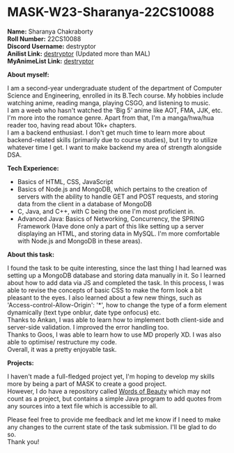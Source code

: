 # MASK-W23-Sharanya-22CS10088

**Name:** Sharanya Chakraborty\
**Roll Number:** 22CS10088\
**Discord Username:** destryptor\
**Anilist Link:** [destryptor](https://anilist.co/user/destryptor/) (Updated more than MAL)\
**MyAnimeList Link:** [destryptor](https://myanimelist.net/profile/destryptor)

**About myself:**

I am a second-year undergraduate student of the department of Computer Science and Engineering, enrolled in its B.Tech course. My hobbies include watching anime, reading manga, playing CSGO, and listening to music.\
I am a weeb who hasn't watched the 'Big 5' anime like AOT, FMA, JJK, etc. I'm more into the romance genre. Apart from that, I'm a manga/hwa/hua reader too, having read about 10k+ chapters.\
I am a backend enthusiast. I don't get much time to learn more about backend-related skills (primarily due to course studies), but I try to utilize whatever time I get. I want to make backend my area of strength alongside DSA.

**Tech Experience:**

- Basics of HTML, CSS, JavaScript
- Basics of Node.js and MongoDB, which pertains to the creation of servers with the ability to handle GET and POST requests, and storing data from the client in a database of MongoDB
- C, Java, and C++, with C being the one I'm most proficient in.
- Advanced Java: Basics of Networking, Concurrency, the SPRING Framework (Have done only a part of this like setting up a server displaying an HTML, and storing data in MySQL. I'm more comfortable with Node.js and MongoDB in these areas).

**About this task:**

I found the task to be quite interesting, since the last thing I had learned was setting up a MongoDB database and storing data manually in it. So I learned about how to add data via JS and completed the task. In this process, I was able to revise the concepts of basic CSS to make the form look a bit pleasant to the eyes. I also learned about a few new things, such as 'Access-control-Allow-Origin': '*', how to change the type of a form element dynamically (text type onblur, date type onfocus) etc.\
Thanks to Ankan, I was able to learn how to implement both client-side and server-side validation. I improved the error handling too.\
Thanks to Goos, I was able to learn how to use MD properly XD. I was also able to optimise/ restructure my code.\
Overall, it was a pretty enjoyable task.

**Projects:**

I haven't made a full-fledged project yet, I'm hoping to develop my skills more by being a part of MASK to create a good project.\
However, I do have a repository called [Words of Beauty](https://github.com/destryptor/Words-of-Beauty.git) which may not count as a project, but contains a simple Java program to add quotes from any sources into a text file which is accessible to all.

Please feel free to provide me feedback and let me know if I need to make any changes to the current state of the task submission. I'll be glad to do so.\
Thank you!






